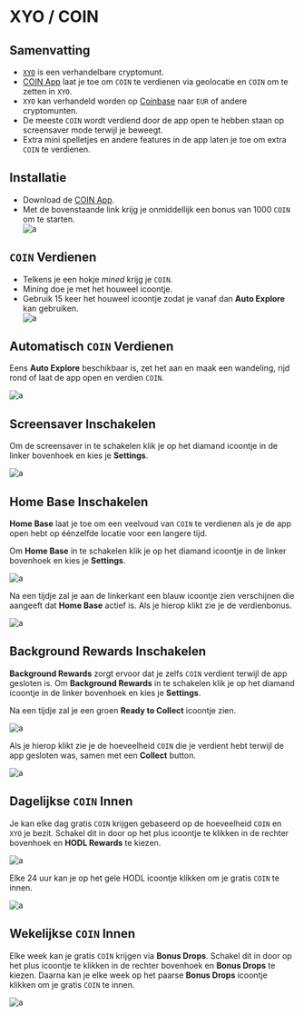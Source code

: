# XYO / COIN

## Samenvatting

* [`XYO`](https://coinmarketcap.com/currencies/xyo/) is een verhandelbare cryptomunt.
* [COIN App](https://coin.onelink.me/ePJg?af_referrer_name=User&af_siteid=1450443351&af_referrer_uid=1591719668127-5903811&af_channel=Share&pid=af_app_invites&af_referrer_customer_id=CenRw6OyeVZ3Pczp8ivi9Jh5IFQ2) laat je toe om `COIN` te verdienen via geolocatie en `COIN` om te zetten in `XYO`.
* `XYO` kan verhandeld worden op [Coinbase](https://coinbase.com/join/CUMPS_Y?src=referral-link) naar `EUR` of andere cryptomunten.
* De meeste `COIN` wordt verdiend door de app open te hebben staan op screensaver mode terwijl je beweegt.
* Extra mini spelletjes en andere features in de app laten je toe om extra `COIN` te verdienen.

## Installatie

* Download de [COIN App](https://coin.onelink.me/ePJg?af_referrer_name=User&af_siteid=1450443351&af_referrer_uid=1591719668127-5903811&af_channel=Share&pid=af_app_invites&af_referrer_customer_id=CenRw6OyeVZ3Pczp8ivi9Jh5IFQ2).
* Met de bovenstaande link krijg je onmiddellijk een bonus van 1000 `COIN` om te starten. \
  ![a](https://github.com/CumpsD/second-brain/raw/main/assets/crypto/xyo/referral-bonus.jpg "a")

## `COIN` Verdienen

* Telkens je een hokje *mined* krijg je `COIN`.
* Mining doe je met het houweel icoontje.
* Gebruik 15 keer het houweel icoontje zodat je vanaf dan **Auto Explore** kan gebruiken. \
  ![a](https://github.com/CumpsD/second-brain/raw/main/assets/crypto/xyo/auto-explore.jpg "a")

## Automatisch `COIN` Verdienen

Eens **Auto Explore** beschikbaar is, zet het aan en maak een wandeling, rijd rond of laat de app open en verdien `COIN`.

![a](https://github.com/CumpsD/second-brain/raw/main/assets/crypto/xyo/earning.png "a")

## Screensaver Inschakelen

Om de screensaver in te schakelen klik je op het diamand icoontje in de linker bovenhoek en kies je **Settings**.

![a](https://github.com/CumpsD/second-brain/raw/main/assets/crypto/xyo/screensaver.png "a")

## Home Base Inschakelen

**Home Base** laat je toe om een veelvoud van `COIN` te verdienen als je de app open hebt op éénzelfde locatie voor een langere tijd.

Om **Home Base** in te schakelen klik je op het diamand icoontje in de linker bovenhoek en kies je **Settings**.

![a](https://github.com/CumpsD/second-brain/raw/main/assets/crypto/xyo/icons.png "a")

Na een tijdje zal je aan de linkerkant een blauw icoontje zien verschijnen die aangeeft dat **Home Base** actief is. Als je hierop klikt zie je de verdienbonus.

![a](https://github.com/CumpsD/second-brain/raw/main/assets/crypto/xyo/home-base.png "a")

## Background Rewards Inschakelen

**Background Rewards** zorgt ervoor dat je zelfs `COIN` verdient terwijl de app gesloten is. Om **Background Rewards** in te schakelen klik je op het diamand icoontje in de linker bovenhoek en kies je **Settings**.

Na een tijdje zal je een groen **Ready to Collect** icoontje zien.

![a](https://github.com/CumpsD/second-brain/raw/main/assets/crypto/xyo/collect.png "a")

Als je hierop klikt zie je de hoeveelheid `COIN` die je verdient hebt terwijl de app gesloten was, samen met een **Collect** button.

![a](https://github.com/CumpsD/second-brain/raw/main/assets/crypto/xyo/background-rewards.png "a")

## Dagelijkse `COIN` Innen

Je kan elke dag gratis `COIN` krijgen gebaseerd op de hoeveelheid `COIN` en `XYO` je bezit. Schakel dit in door op het plus icoontje te klikken in de rechter bovenhoek en **HODL Rewards** te kiezen.

![a](https://github.com/CumpsD/second-brain/raw/main/assets/crypto/xyo/enable-hodl.png "a")

Elke 24 uur kan je op het gele HODL icoontje klikken om je gratis `COIN` te innen.

![a](https://github.com/CumpsD/second-brain/raw/main/assets/crypto/xyo/redeem-hodl.png "a")

## Wekelijkse `COIN` Innen

Elke week kan je gratis `COIN` krijgen via **Bonus Drops**. Schakel dit in door op het plus icoontje te klikken in de rechter bovenhoek en **Bonus Drops** te kiezen. Daarna kan je elke week op het paarse **Bonus Drops** icoontje klikken om je gratis `COIN` te innen.

![a](https://github.com/CumpsD/second-brain/raw/main/assets/crypto/xyo/bonus-drop.png "a")
